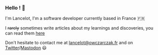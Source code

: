 ### Hello ! 👋

I'm Lancelot,
I'm a software developer currently based in France 🇫🇷

I <s>rarely</s> sometimes write articles about my learnings and discoveries, you can read them [here](https://blog.lancelot.life)<br>

Don't hesitate to contact me at lancelot@owczarczak.fr and on [Twitter](https://twitter.com/ZerevoSerossu)/[Mastodon](https://ieji.de/@zerevo) 😃
